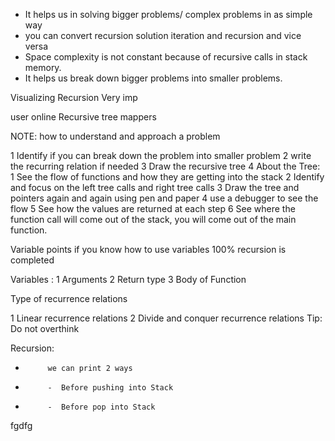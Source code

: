 * It helps us in solving bigger problems/ complex problems in as simple way
* you can convert recursion solution iteration and recursion and vice versa
* Space complexity is not constant because of recursive calls in stack memory.
* It helps us break down bigger problems into smaller problems.

Visualizing Recursion Very imp

user online Recursive tree mappers

NOTE:
how to understand and approach a problem

1 Identify if you can break down the problem into smaller problem
2 write the recurring relation if needed
3 Draw the recursive tree
4 About the Tree:
1 See the flow of functions and how they are getting into the stack
2 Identify and focus on the left tree calls and right tree calls
3 Draw the tree and pointers again and again using pen and paper
4 use a debugger to see the flow
5 See how the values are returned at each step
6 See where the function call will come out of the stack, you will come out of the main function.

Variable points if you know how to use variables 100% recursion is completed

Variables  :
1 Arguments
2 Return type
3 Body of Function

Type of recurrence relations

1 Linear recurrence relations
2 Divide and conquer recurrence relations
Tip:
Do not overthink





Recursion:
*          we can print 2 ways
*          -  Before pushing into Stack
*          -  Before pop into Stack





fgdfg
